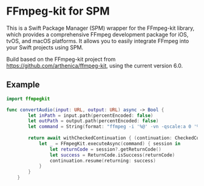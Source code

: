 # FFmpeg-kit for SPM

This is a Swift Package Manager (SPM) wrapper for the FFmpeg-kit library, which provides a comprehensive FFmpeg development package for iOS, tvOS, and macOS platforms. It allows you to easily integrate FFmpeg into your Swift projects using SPM.

Build based on the FFmpeg-kit project from https://github.com/arthenica/ffmpeg-kit, using the current version 6.0.

## Example

```swift
import ffmpegkit

func convertAudio(input: URL, output: URL) async -> Bool {
        let inPath = input.path(percentEncoded: false)
        let outPath = output.path(percentEncoded: false)
        let command = String(format: "ffmpeg -i '%@' -vn -qscale:a 0 '%@'", inPath, outPath)
        
        return await withCheckedContinuation { (continuation: CheckedContinuation<Bool, Never>) in
            let _ = FFmpegKit.executeAsync(command) { session in
                let returnCode = session?.getReturnCode()
                let success = ReturnCode.isSuccess(returnCode)
                continuation.resume(returning: success)
            }
        }
    }
```
